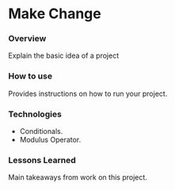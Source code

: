 # Make Change

### Overview

Explain the basic idea of a project

### How to use

Provides instructions on how to run your project.

### Technologies

* Conditionals.
* Modulus Operator.

### Lessons Learned
Main takeaways from work on this project.
